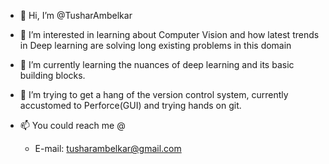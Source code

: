 - 👋 Hi, I’m @TusharAmbelkar
- 👀 I’m interested in learning about Computer Vision and how latest trends in Deep learning are solving long existing problems in this domain
- 🌱 I’m currently learning the nuances of deep learning and its basic building blocks.
- 💞️ I’m trying to get a hang of the version control system, currently accustomed to Perforce(GUI) and trying hands on git.
- 📫 You could reach me @ 

  - E-mail: tusharambelkar@gmail.com 

<!---
TusharAmbelkar/TusharAmbelkar is a ✨ special ✨ repository because its `README.md` (this file) appears on your GitHub profile.
You can click the Preview link to take a look at your changes.
--->
